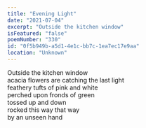 ```yaml
---
title: "Evening Light"
date: "2021-07-04"
excerpt: "Outside the kitchen window"
isFeatured: "false"
poemNumber: "330"
id: "0f5b949b-a5d1-4e1c-bb7c-1ea7ec17e9aa"
location: "Unknown"
---
```


Outside the kitchen window  
acacia flowers are catching the last light  
feathery tufts of pink and white  
perched upon fronds of green  
tossed up and down  
rocked this way that way  
by an unseen hand
